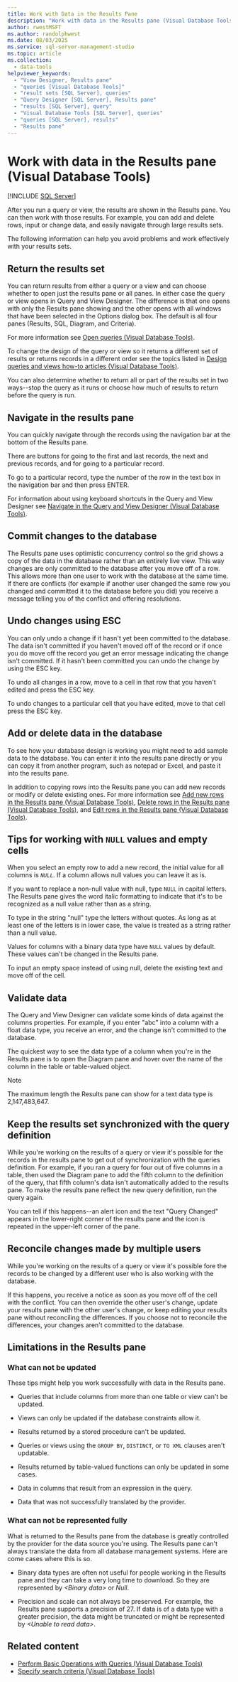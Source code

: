 ```yaml
---
title: Work with Data in the Results Pane
description: "Work with data in the Results pane (Visual Database Tools)"
author: rwestMSFT
ms.author: randolphwest
ms.date: 08/03/2025
ms.service: sql-server-management-studio
ms.topic: article
ms.collection:
  - data-tools
helpviewer_keywords:
  - "View Designer, Results pane"
  - "queries [Visual Database Tools]"
  - "result sets [SQL Server], queries"
  - "Query Designer [SQL Server], Results pane"
  - "results [SQL Server], query"
  - "Visual Database Tools [SQL Server], queries"
  - "queries [SQL Server], results"
  - "Results pane"
---
```

# Work with data in the Results pane (Visual Database Tools)

[!INCLUDE [SQL Server](../includes/applies-to-version/sqlserver.md)]

After you run a query or view, the results are shown in the Results pane. You can then work with those results. For example, you can add and delete rows, input or change data, and easily navigate through large results sets.

The following information can help you avoid problems and work effectively with your results sets.

## Return the results set

You can return results from either a query or a view and can choose whether to open just the results pane or all panes. In either case the query or view opens in Query and View Designer. The difference is that one opens with only the Results pane showing and the other opens with all windows that have been selected in the Options dialog box. The default is all four panes (Results, SQL, Diagram, and Criteria).

For more information see [Open queries (Visual Database Tools)](open-queries-visual-database-tools.md).

To change the design of the query or view so it returns a different set of results or returns records in a different order see the topics listed in [Design queries and views how-to articles (Visual Database Tools)](design-queries-and-views-how-to-topics-visual-database-tools.md).

You can also determine whether to return all or part of the results set in two ways--stop the query as it runs or choose how much of results to return before the query is run.

## Navigate in the results pane

You can quickly navigate through the records using the navigation bar at the bottom of the Results pane.

There are buttons for going to the first and last records, the next and previous records, and for going to a particular record.

To go to a particular record, type the number of the row in the text box in the navigation bar and then press ENTER.

For information about using keyboard shortcuts in the Query and View Designer see [Navigate in the Query and View Designer (Visual Database Tools)](navigate-in-the-query-and-view-designer-visual-database-tools.md).

## Commit changes to the database

The Results pane uses optimistic concurrency control so the grid shows a copy of the data in the database rather than an entirely live view. This way changes are only committed to the database after you move off of a row. This allows more than one user to work with the database at the same time. If there are conflicts (for example if another user changed the same row you changed and committed it to the database before you did) you receive a message telling you of the conflict and offering resolutions.

## Undo changes using ESC

You can only undo a change if it hasn't yet been committed to the database. The data isn't committed if you haven't moved off of the record or if once you do move off the record you get an error message indicating the change isn't committed. If it hasn't been committed you can undo the change by using the ESC key.

To undo all changes in a row, move to a cell in that row that you haven't edited and press the ESC key.

To undo changes to a particular cell that you have edited, move to that cell press the ESC key.

## Add or delete data in the database

To see how your database design is working you might need to add sample data to the database. You can enter it into the results pane directly or you can copy it from another program, such as notepad or Excel, and paste it into the results pane.

In addition to copying rows into the Results pane you can add new records or modify or delete existing ones. For more information see [Add new rows in the Results pane (Visual Database Tools)](add-new-rows-in-the-results-pane-visual-database-tools.md), [Delete rows in the Results pane (Visual Database Tools)](delete-rows-in-the-results-pane-visual-database-tools.md), and [Edit rows in the Results pane (Visual Database Tools)](edit-rows-in-the-results-pane-visual-database-tools.md).

## Tips for working with `NULL` values and empty cells

When you select an empty row to add a new record, the initial value for all columns is *`NULL`*. If a column allows null values you can leave it as is.

If you want to replace a non-null value with null, type `NULL` in capital letters. The Results pane gives the word italic formatting to indicate that it's to be recognized as a null value rather than as a string.

To type in the string "null" type the letters without quotes. As long as at least one of the letters is in lower case, the value is treated as a string rather than a null value.

Values for columns with a binary data type have `NULL` values by default. These values can't be changed in the Results pane.

To input an empty space instead of using null, delete the existing text and move off of the cell.

## Validate data

The Query and View Designer can validate some kinds of data against the columns properties. For example, if you enter "abc" into a column with a float data type, you receive an error, and the change isn't committed to the database.

The quickest way to see the data type of a column when you're in the Results pane is to open the Diagram pane and hover over the name of the column in the table or table-valued object.

> [!NOTE]  
> The maximum length the Results pane can show for a text data type is 2,147,483,647.

## Keep the results set synchronized with the query definition

While you're working on the results of a query or view it's possible for the records in the results pane to get out of synchronization with the queries definition. For example, if you ran a query for four out of five columns in a table, then used the Diagram pane to add the fifth column to the definition of the query, that fifth column's data isn't automatically added to the results pane. To make the results pane reflect the new query definition, run the query again.

You can tell if this happens--an alert icon and the text "Query Changed" appears in the lower-right corner of the results pane and the icon is repeated in the upper-left corner of the pane.

## Reconcile changes made by multiple users

While you're working on the results of a query or view it's possible fore the records to be changed by a different user who is also working with the database.

If this happens, you receive a notice as soon as you move off of the cell with the conflict. You can then override the other user's change, update your results pane with the other user's change, or keep editing your results pane without reconciling the differences. If you choose not to reconcile the differences, your changes aren't committed to the database.

## Limitations in the Results pane

### What can not be updated

These tips might help you work successfully with data in the Results pane.

- Queries that include columns from more than one table or view can't be updated.

- Views can only be updated if the database constraints allow it.

- Results returned by a stored procedure can't be updated.

- Queries or views using the `GROUP BY`, `DISTINCT`, or `TO XML` clauses aren't updatable.

- Results returned by table-valued functions can only be updated in some cases.

- Data in columns that result from an expression in the query.

- Data that was not successfully translated by the provider.

### What can not be represented fully

What is returned to the Results pane from the database is greatly controlled by the provider for the data source you're using. The Results pane can't always translate the data from all database management systems. Here are come cases where this is so.

- Binary data types are often not useful for people working in the Results pane and they can take a very long time to download. So they are represented by *\<Binary data\>* or *Null*.

- Precision and scale can not always be preserved. For example, the Results pane supports a precision of 27. If data is of a data type with a greater precision, the data might be truncated or might be represented by *\<Unable to read data\>*.

## Related content

- [Perform Basic Operations with Queries (Visual Database Tools)](perform-basic-operations-with-queries-visual-database-tools.md)
- [Specify search criteria (Visual Database Tools)](specify-search-criteria-visual-database-tools.md)
